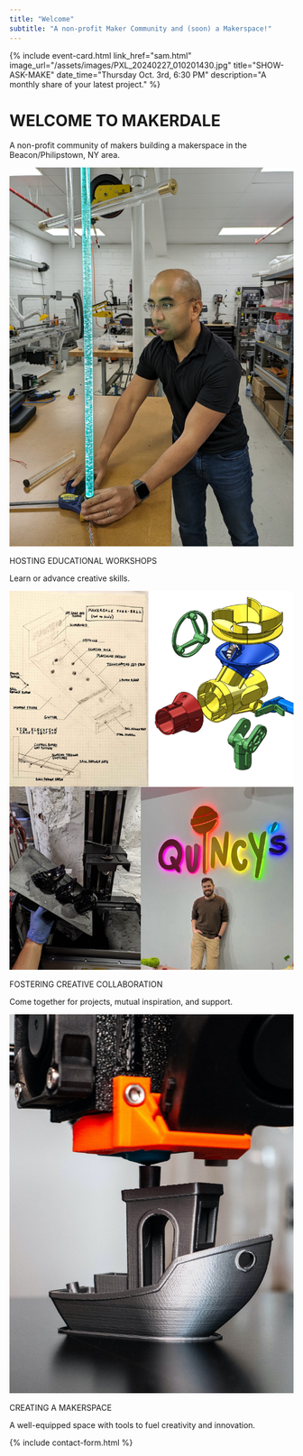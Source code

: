 ```yaml
---
title: "Welcome"
subtitle: "A non-profit Maker Community and (soon) a Makerspace!"
---
```


{%
  include event-card.html
  link_href="sam.html"
  image_url="/assets/images/PXL_20240227_010201430.jpg"
  title="SHOW-ASK-MAKE"
  date_time="Thursday Oct. 3rd, 6:30 PM"
  description="A monthly share of your latest project."
%}

<h1 class="display-1 my-5 text-center">WELCOME TO MAKERDALE</h1>

<p class="text-center fs-5 mb-5">A non-profit community of makers building a makerspace in the Beacon/Philipstown, NY area.</p>

<div class="info-cards">
  <div class="info-card">
    <img src="assets/images/PXL_20240521_004146034.MP.jpg">
    <p class="fs-5">HOSTING EDUCATIONAL WORKSHOPS</p>
    <p>Learn or advance creative skills.</p>
  </div>
  <div class="info-card">
    <img src="assets/images/collaborative_projects.jpg">
    <p class="fs-5">FOSTERING CREATIVE COLLABORATION</p>
    <p>Come together for projects, mutual inspiration, and support.</p>
  </div>
  <div class="info-card">
    <img src="assets/images/3d-printer.jpg">
    <p class="fs-5">CREATING A MAKERSPACE</p>
    <p>A well-equipped space with tools to fuel creativity and innovation.</p>
  </div>
</div>

{% include contact-form.html %}